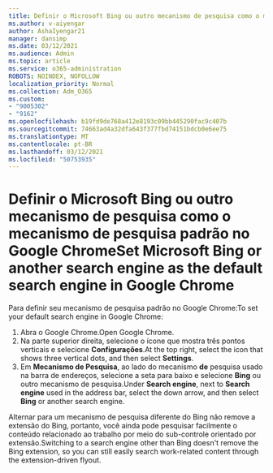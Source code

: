 ```yaml
---
title: Definir o Microsoft Bing ou outro mecanismo de pesquisa como o mecanismo de pesquisa padrão no Google Chrome
ms.author: v-aiyengar
author: AshaIyengar21
manager: dansimp
ms.date: 03/12/2021
ms.audience: Admin
ms.topic: article
ms.service: o365-administration
ROBOTS: NOINDEX, NOFOLLOW
localization_priority: Normal
ms.collection: Adm_O365
ms.custom:
- "9005302"
- "9162"
ms.openlocfilehash: b19fd9de768a412e8193c09bb445290fac9c407b
ms.sourcegitcommit: 74663ad4a32dfa643f377fbd74151bdcb0e6ee75
ms.translationtype: MT
ms.contentlocale: pt-BR
ms.lasthandoff: 03/12/2021
ms.locfileid: "50753935"
---
```

# <a name="set-microsoft-bing-or-another-search-engine-as-the-default-search-engine-in-google-chrome"></a><span data-ttu-id="7c633-102">Definir o Microsoft Bing ou outro mecanismo de pesquisa como o mecanismo de pesquisa padrão no Google Chrome</span><span class="sxs-lookup"><span data-stu-id="7c633-102">Set Microsoft Bing or another search engine as the default search engine in Google Chrome</span></span>

<span data-ttu-id="7c633-103">Para definir seu mecanismo de pesquisa padrão no Google Chrome:</span><span class="sxs-lookup"><span data-stu-id="7c633-103">To set your default search engine in Google Chrome:</span></span>

1. <span data-ttu-id="7c633-104">Abra o Google Chrome.</span><span class="sxs-lookup"><span data-stu-id="7c633-104">Open Google Chrome.</span></span>
1. <span data-ttu-id="7c633-105">Na parte superior direita, selecione o ícone que mostra três pontos verticais e selecione **Configurações**.</span><span class="sxs-lookup"><span data-stu-id="7c633-105">At the top right, select the icon that shows three vertical dots, and then select **Settings**.</span></span>
1. <span data-ttu-id="7c633-106">Em **Mecanismo de Pesquisa**, ao lado do mecanismo **de** pesquisa usado na barra de endereços, selecione a seta para baixo e selecione **Bing** ou outro mecanismo de pesquisa.</span><span class="sxs-lookup"><span data-stu-id="7c633-106">Under **Search engine**, next to **Search engine** used in the address bar, select the down arrow, and then select **Bing** or another search engine.</span></span>

<span data-ttu-id="7c633-107">Alternar para um mecanismo de pesquisa diferente do Bing não remove a extensão do Bing, portanto, você ainda pode pesquisar facilmente o conteúdo relacionado ao trabalho por meio do sub-controle orientado por extensão.</span><span class="sxs-lookup"><span data-stu-id="7c633-107">Switching to a search engine other than Bing doesn't remove the Bing extension, so you can still easily search work-related content through the extension-driven flyout.</span></span>
